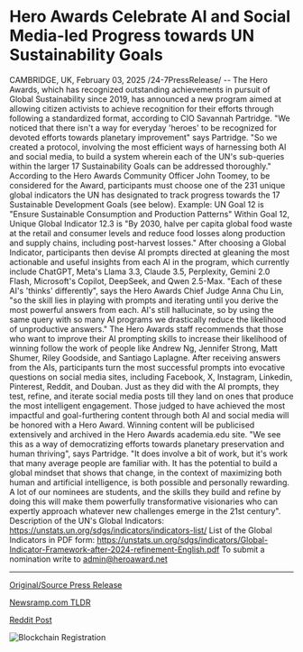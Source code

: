 # Hero Awards Celebrate AI and Social Media-led Progress towards UN Sustainability Goals

CAMBRIDGE, UK, February 03, 2025 /24-7PressRelease/ -- The Hero Awards, which has recognized outstanding achievements in pursuit of Global Sustainability since 2019, has announced a new program aimed at allowing citizen activists to achieve recognition for their efforts through following a standardized format, according to CIO Savannah Partridge.  "We noticed that there isn't a way for everyday 'heroes' to be recognized for devoted efforts towards planetary improvement" says Partridge. "So we created a protocol, involving the most efficient ways of harnessing both AI and social media, to build a system wherein each of the UN's sub-queries within the larger 17 Sustainability Goals can be addressed thoroughly."  According to the Hero Awards Community Officer John Toomey, to be considered for the Award, participants must choose one of the 231 unique global indicators the UN has designated to track progress towards the 17 Sustainable Development Goals (see below).  Example: UN Goal 12 is "Ensure Sustainable Consumption and Production Patterns"  Within Goal 12, Unique Global Indicator 12.3 is "By 2030, halve per capita global food waste at the retail and consumer levels and reduce food losses along production and supply chains, including post-harvest losses."  After choosing a Global Indicator, participants then devise AI prompts directed at gleaning the most actionable and useful insights from each AI in the program, which currently include ChatGPT, Meta's Llama 3.3, Claude 3.5, Perplexity, Gemini 2.0 Flash, Microsoft's Copilot, DeepSeek, and Qwen 2.5-Max.  "Each of these AI's 'thinks' differently", says the Hero Awards Chief Judge Anna Chu Lin, "so the skill lies in playing with prompts and iterating until you derive the most powerful answers from each. AI's still hallucinate, so by using the same query with so many AI programs we drastically reduce the likelihood of unproductive answers."  The Hero Awards staff recommends that those who want to improve their AI prompting skills to increase their likelihood of winning follow the work of people like Andrew Ng, Jennifer Strong, Matt Shumer, Riley Goodside, and Santiago Laplagne.  After receiving answers from the AIs, participants turn the most successful prompts into evocative questions on social media sites, including Facebook, X, Instagram, Linkedin, Pinterest, Reddit, and Douban. Just as they did with the AI prompts, they test, refine, and iterate social media posts till they land on ones that produce the most intelligent engagement.  Those judged to have achieved the most impactful and goal-furthering content through both AI and social media will be honored with a Hero Award. Winning content will be publicised extensively and archived in the Hero Awards academia.edu site.  "We see this as a way of democratizing efforts towards planetary preservation and human thriving", says Partridge. "It does involve a bit of work, but it's work that many average people are familiar with. It has the potential to build a global mindset that shows that change, in the context of maximizing both human and artificial intelligence, is both possible and personally rewarding. A lot of our nominees are students, and the skills they build and refine by doing this will make them powerfully transformative visionaries who can expertly approach whatever new challenges emerge in the 21st century".  Description of the UN's Global Indicators:  https://unstats.un.org/sdgs/indicators/indicators-list/  List of the Global Indicators in PDF form:  https://unstats.un.org/sdgs/indicators/Global-Indicator-Framework-after-2024-refinement-English.pdf  To submit a nomination write to admin@heroaward.net 

---

[Original/Source Press Release](https://www.24-7pressrelease.com/press-release/519336/hero-awards-celebrate-ai-and-social-media-led-progress-towards-un-sustainability-goals)
                    

[Newsramp.com TLDR](https://newsramp.com/curated-news/hero-awards-program-recognizes-citizen-activists-for-global-sustainability-efforts/4d256c11608eca99fe2c3714268f07e2) 

 



[Reddit Post](https://www.reddit.com/r/AwardsAndRecognition/comments/1iigtlz/hero_awards_program_recognizes_citizen_activists/) 



![Blockchain Registration](https://cdn.newsramp.app/24-7PressRelease/qrcode/252/5/odoryh6I.webp)